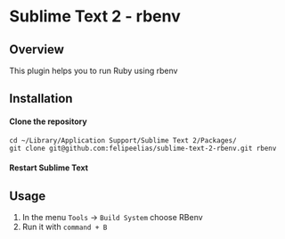 # Sublime Text 2 - rbenv

## Overview

This plugin helps you to run Ruby using rbenv

## Installation

#### Clone the repository

    cd ~/Library/Application Support/Sublime Text 2/Packages/
    git clone git@github.com:felipeelias/sublime-text-2-rbenv.git rbenv

#### Restart Sublime Text

## Usage

1. In the menu `Tools` -> `Build System` choose RBenv
2. Run it with `command + B`
